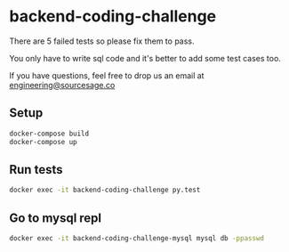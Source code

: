 # backend-coding-challenge

There are 5 failed tests so please fix them to pass.

You only have to write sql code and it's better to add some test cases too.

If you have questions, feel free to drop us an email at engineering@sourcesage.co

## Setup

```bash
docker-compose build
docker-compose up
```

## Run tests

```bash
docker exec -it backend-coding-challenge py.test 
```

## Go to mysql repl

```bash
docker exec -it backend-coding-challenge-mysql mysql db -ppasswd
```
